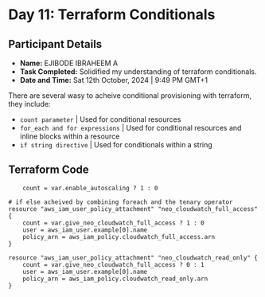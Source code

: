 # Day 11: Terraform Conditionals

## Participant Details

- **Name:** EJIBODE IBRAHEEM A
- **Task Completed:** Solidified my understanding of terraform conditionals.
- **Date and Time:** Sat 12th October, 2024 | 9:49 PM GMT+1

There are several wasy to acheive conditional provisioning with terraform, they include:

- `count parameter` | Used for conditional resources
- `for_each and for expressions` | Used for conditional resources and inline blocks within a resource
- `if string directive` | Used for conditionals within a string

## Terraform Code 
```hcl
    count = var.enable_autoscaling ? 1 : 0

# if else acheived by combining foreach and the tenary operator
resource "aws_iam_user_policy_attachment" "neo_cloudwatch_full_access" {
    count = var.give_neo_cloudwatch_full_access ? 1 : 0
    user = aws_iam_user.example[0].name
    policy_arn = aws_iam_policy.cloudwatch_full_access.arn
}

resource "aws_iam_user_policy_attachment" "neo_cloudwatch_read_only" {
    count = var.give_neo_cloudwatch_full_access ? 0 : 1
    user = aws_iam_user.example[0].name
    policy_arn = aws_iam_policy.cloudwatch_read_only.arn
}

```